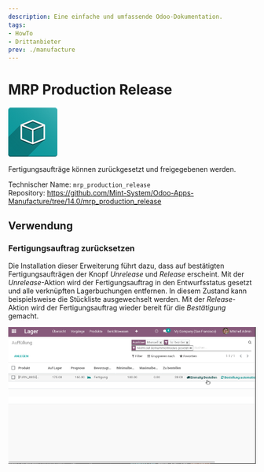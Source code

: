 ```yaml
---
description: Eine einfache und umfassende Odoo-Dokumentation.
tags:
- HowTo
- Drittanbieter
prev: ./manufacture
---
```

# MRP Production Release
![icon_oms_box](assets/icon_oms_box.png)

Fertigungsaufträge können zurückgesetzt und freigegebenen werden.

Technischer Name: `mrp_production_release`\
Repository: <https://github.com/Mint-System/Odoo-Apps-Manufacture/tree/14.0/mrp_production_release>

## Verwendung

### Fertigungsauftrag zurücksetzen

Die Installation dieser Erweiterung führt dazu, dass auf bestätigten Fertigungsaufträgen der Knopf *Unrelease* und *Release* erscheint. Mit der *Unrelease*-Aktion wird der Fertigungsauftrag in den Entwurfsstatus gesetzt und alle verknüpften Lagerbuchungen entfernen. In diesem Zustand kann beispielsweise die Stückliste ausgewechselt werden. Mit der *Release*-Aktion wird der Fertigungsauftrag wieder bereit für die *Bestätigung* gemacht.

![MRP Production Release](assets/MRP%20Production%20Release.gif)

